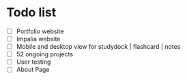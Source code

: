 # Todo list

- [ ] Portfolio website
- [ ] Impalia website
- [ ] Mobile and desktop view for studydock | flashcard | notes
- [ ] 52 ongoing projects
- [ ] User testing
- [ ] About Page
